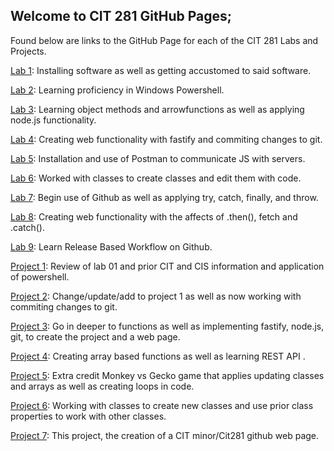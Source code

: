 ## Welcome to CIT 281 GitHub Pages;

Found below are links to the GitHub Page for each of the CIT 281 Labs and Projects.

[Lab 1](https://bassguitarben.github.io/cit281-lab1/): Installing software as well as getting accustomed to said software.

[Lab 2](https://bassguitarben.github.io/cit281-lab2/): Learning proficiency in Windows Powershell.

[Lab 3](https://bassguitarben.github.io/cit281-lab3/): Learning object methods and arrowfunctions as well as applying node.js functionality.

[Lab 4](https://bassguitarben.github.io/cit281-lab4/): Creating web functionality with fastify and commiting changes to git.

[Lab 5](https://bassguitarben.github.io/cit281-lab5/): Installation and use of Postman to communicate JS with servers.

[Lab 6](https://bassguitarben.github.io/cit281-lab6/): Worked with classes to create classes and edit them with code.

[Lab 7](https://bassguitarben.github.io/cit281-lab7/): Begin use of Github as well as applying try, catch, finally, and throw.

[Lab 8](https://bassguitarben.github.io/cit281-lab8/): Creating web functionality with the affects of .then(), fetch and .catch().

[Lab 9](https://bassguitarben.github.io/cit281-lab9/): Learn Release Based Workflow on Github.



[Project 1](https://bassguitarben.github.io/cit281-p1/): Review of lab 01 and prior CIT and CIS information and application of powershell.

[Project 2](https://bassguitarben.github.io/cit281-p2/): Change/update/add to project 1 as well as now working with commiting changes to git.

[Project 3](https://bassguitarben.github.io/cit281-p3/): Go in deeper to functions as well as implementing fastify, node.js, git, to create the project and a web page.

[Project 4](https://bassguitarben.github.io/cit281-p4/): Creating array based functions as well as learning REST API .

[Project 5](https://bassguitarben.github.io/cit281-p5/): Extra credit Monkey vs Gecko game that applies updating classes and arrays as well as creating loops in code.

[Project 6](https://bassguitarben.github.io/cit281-p6/): Working with classes to create new classes and use prior class properties to work with other classes.

[Project 7](https://bassguitarben.github.io/cit281-p7/): This project, the creation of a CIT minor/Cit281 github web page.
